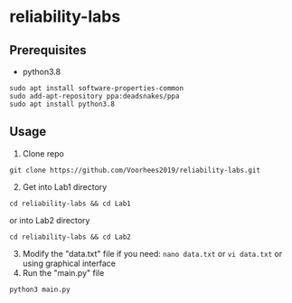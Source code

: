 # reliability-labs
## Prerequisites
- python3.8
```
sudo apt install software-properties-common
sudo add-apt-repository ppa:deadsnakes/ppa
sudo apt install python3.8
```
## Usage
1. Clone repo
```
git clone https://github.com/Voorhees2019/reliability-labs.git
```
2. Get into Lab1 directory
```
cd reliability-labs && cd Lab1
```
or into Lab2 directory
```
cd reliability-labs && cd Lab2
```
3. Modify the "data.txt" file if you need:
`nano data.txt` or `vi data.txt` or using graphical interface
4. Run the "main.py" file
```
python3 main.py
```
